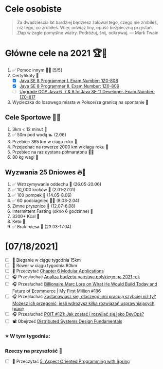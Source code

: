 Cele osobiste
==============
> Za dwadzieścia lat bardziej będziesz żałował tego, czego nie zrobiłeś, niż tego, co zrobiłeś. Więc odwiąż liny, opuść bezpieczną przystań. Złap w żagle pomyślne wiatry. Podróżuj, śnij, odkrywaj.
> — Mark Twain

# Główne cele na 2021 🏆🥇
1. ✅ Pomoc innym 🧚‍♂️ [5/5]
2. Certyfikaty 📜
   - [x] [Java SE 8 Programmer I. Exam Number: 1Z0-808](https://education.oracle.com/es/java-se-8-programmer-ii/pexam_1Z0-808)
   - [x] [Java SE 8 Programmer II. Exam Number: 1Z0-809](https://education.oracle.com/es/java-se-8-programmer-ii/pexam_1Z0-809)
   - [ ]  [Upgrade OCP Java 6, 7 & 8 to Java SE 11 Developer. Exam Number: 1Z0-817](https://education.oracle.com/upgrade-ocp-java-6-7-8-to-java-se-11-developer/pexam_1Z0-817)
3. Wycieczka do losowego miasta w Polsce/za granicą na spontanie 🚙

## Cele Sportowe 💪🥈
1. 3km < 12 minut 👟
2. ✅ 50m pod wodą 🏊 (2.06)
3. Przebiec 365 km w ciagu roku 🏃
4. Przejechac na rowerze 2000 km w ciagu roku 🚴
5. Przebiec na raz dystans półmaratonu 🏃‍♀️
6. 80 kg wagi 💪

## Wyzwania 25 Dniowes 🔥🥉
1. ✅ Wstrzymywanie oddechu 🧘 (26.05-20.06)
2. ✅ 10_000 kroków 🦶 (2.01-27.01)
3. ✅ 100 pompek 🙇 (14.05-8.06)
4. ✅ 60 podciagniec 🏋️‍♂️ (8.03-2.04)
5. Zimne prysznice 🚿 (12.07-6.08)
6. Intermittent Fasting (okno 6 godzinne) 🥪
7. 3200+ Kcal 🍌
8. Keto 🥑
9. ✅ Brak mięsa 🍎 (23.03-17.04)

# [07/18/2021]
- [ ] 🏃 Bieganie w ciągu tygodnia 15km
- [ ] 🚴 Rower w ciągu tygodnia 80km
- [ ] 📗 Przeczytać [Chapter 6 Modular Applications](https://www.amazon.com/Oracle-Certified-Professional-Developer-Complete/dp/1119619130) 
- [ ] 🎧 Przesłuchać [Analiza budżetu państwa polskiego na 2021 rok](https://inwestomat.eu/analiza-budzetu-panstwa-polskiego-na-2021-rok/)
- [ ] 🎧 Przesłuchać [Billionaire Marc Lore on What He Would Build Today and Future of Ecommerce | My First Million #186](https://youtu.be/3NfcPxFct-s)
- [ ] 🎧 Przesłuchać [Zastanawiasz się, dlaczego inni pracują szybciej niż ty? Możesz ich przegonić, jeśli wdrożysz kilka rozwiązań usprawniających pracę](https://malawielkafirma.pl/jak-pracowac-szybciej/)
- [ ] 🎧 Przesłuchać [POIT #121: Jak zostać i rozwijać się jako DevOps?](https://porozmawiajmyoit.pl/poit-121-jak-zostac-i-rozwijac-sie-jako-devops/)
- [ ] 📽️ Obejrzeć [Distributed Systems Design Fundamentals](https://learn.particular.net/courses/take/distributed-systems-design-fundamentals-online/)

### ⭐ W tym tygodniu:

### Rzeczy na przyszłość 🏅
- [ ] 📗 Przeczytać [5. Aspect Oriented Programming with Spring](https://docs.spring.io/spring-framework/docs/current/reference/html/core.html#aop)
